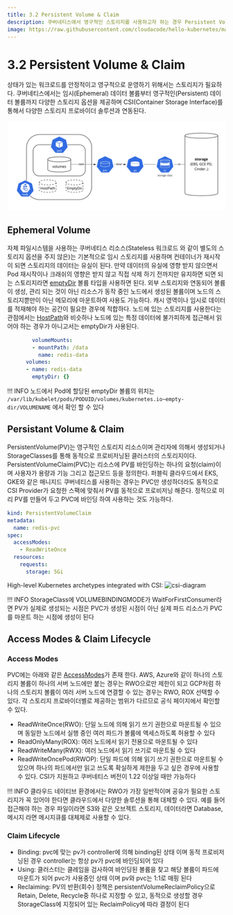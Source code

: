```yaml
---
title: 3.2 Persistent Volume & Claim
description: 쿠버네티스에서 영구적인 스토리지를 사용하고자 하는 경우 Persistent Volume을 활용할 수 있다
image: https://raw.githubusercontent.com/cloudacode/hello-kubernetes/main/docs/assets/kubernetes-school.png
---
```


# 3.2 Persistent Volume & Claim

상태가 있는 워크로드를 안정적이고 영구적으로 운영하기 위해서는 스토리지가 필요하다. 쿠버네티스에서는 임시(Ephemeral) 데이터 볼륨부터 영구적인(Persistent) 데이터 볼륨까지 다양한 스토리지 옵션을 제공하며 CSI(Container Storage Interface)를 통해서 다양한 스토리지 프로바이더 솔루션과 연동된다.

![storage-persistent-ephemeral](./assets/storage-persistent-ephemeral.jpg)

## Ephemeral Volume

자체 파일시스템을 사용하는 쿠버네티스 리소스(Stateless 워크로드 와 같이 별도의 스토리지 옵션을 주지 않은)는 기본적으로 임시 스토리지를 사용하며 컨테이너가 재시작이 되면 스토리지의 데이터는 유실이 된다. 만약 데이터의 유실에 영향 받지 않으면서 Pod 재시작이나 크래쉬의 영향은 받지 않고 직접 삭제 하기 전까지만 유지하면 되면 되는 스토리지라면 [emptyDir](https://kubernetes.io/docs/concepts/storage/volumes/#emptydir) 볼륨 타입을 사용하면 된다. 외부 스토리지와 연동되어 볼륨이 생성, 관리 되는 것이 아닌 리소스가 동작 중인 노드에서 생성된 볼륨이며 노드의 스토리지뿐만이 아닌 메모리에 마운트하여 사용도 가능하다. 캐시 영역이나 임시로 데이터를 적재해야 하는 공간이 필요한 경우에 적합하다. 노드에 있는 스토리지를 사용한다는 관점에서는 [HostPath](https://kubernetes.io/docs/concepts/storage/volumes/#hostpath)와 비슷하나 노드에 있는 특정 데이터에 불가피하게 접근해서 읽어야 하는 경우가 아니고서는 emptyDir가 사용된다.

```yaml
        volumeMounts:
        - mountPath: /data
          name: redis-data
      volumes:
      - name: redis-data
        emptyDir: {}
```

!!! INFO
    노드에서 Pod에 할당된 emptyDir 볼륨의 위치는
    ```/var/lib/kubelet/pods/PODUID/volumes/kubernetes.io~empty-dir/VOLUMENAME```
    에서 확인 할 수 있다

## Persistant Volume & Claim

PersistentVolume(PV)는 영구적인 스토리지 리소스이며 관리자에 의해서 생성되거나 StorageClasses를 통해 동적으로 프로비저닝된 클러스터의 스토리지이다. PersistentVolumeClaim(PVC)는 리소스에 PV를 바인딩하는 하나의 요청(claim)이며 사용자가 용량과 기능 그리고 접근모드 등을 정의한다. 퍼블릭 클라우드에서 EKS, GKE와 같은 매니지드 쿠버네티스를 사용하는 경우는 PVC만 생성하더라도 동적으로 CSI Provider가 요청한 스팩에 맞춰서 PV를 동적으로 프로비저닝 해준다. 정적으로 미리 PV를 만들어 두고 PVC에 바인딩 하여 사용하는 것도 가능하다.

```yaml
kind: PersistentVolumeClaim
metadata:
  name: redis-pvc
spec:
  accessModes:
    - ReadWriteOnce
  resources:
    requests:
      storage: 5Gi
```

High-level Kubernetes archetypes integrated with CSI:
![csi-diagram](https://d33wubrfki0l68.cloudfront.net/f32751c5b6d79e7d48c2822f06faafe121ed48c6/2f3b2/images/blog/2018-08-02-dynamically-expand-volume-csi/csi-diagram.png)

!!! INFO
    StorageClass에 VOLUMEBINDINGMODE가 WaitForFirstConsumer라면 PV가 실제로 생성되는 시점은 PVC가 생성된 시점이 아닌 실제 파드 리소스가 PVC를 마운트 하는 시점에 생성이 된다

## Access Modes & Claim Lifecycle

### Access Modes
PVC에는 아래와 같은 [AccessModes](https://kubernetes.io/docs/concepts/storage/persistent-volumes/#access-modes)가 존재 한다. AWS, Azure와 같이 하나의 스토리지 볼륨이 하나의 서버 노드에만 붙는 경우는 RWO으로만 제한이 되고 GCP처럼 하나의 스토리지 볼륨이 여러 서버 노드에 연결할 수 있는 경우는 RWO, ROX 선택할 수 있다. 각 스토리지 프로바이더별로 제공하는 범위가 다르므로 공식 페이지에서 확인할 수 있다.

- ReadWriteOnce(RWO): 단일 노드에 의해 읽기 쓰기 권한으로 마운트될 수 있으며 동일한 노드에서 실행 중인 여러 파드가 볼륨에 액세스하도록 허용할 수 있다
- ReadOnlyMany(ROX): 여러 노드에서 읽기 전용으로 마운트될 수 있다
- ReadWriteMany(RWX): 여러 노드에서 읽기 쓰기로 마운트될 수 있다
- ReadWriteOncePod(RWOP): 단일 파드에 의해 읽기 쓰기 권한으로 마운트될 수 있으며 하나의 파드에서만 읽고 쓰도록 확실하게 제한을 두고 싶은 경우에 사용할 수 있다. CSI가 지원하고 쿠버네티스 버전이 1.22 이상일 때만 가능하다

!!! INFO
    클라우드 네이티브 환경에서는 RWO가 가장 일반적이며 공유가 필요한 스토리지가 꼭 있어야 한다면 클라우드에서 다양한 솔루션을 통해 대체할 수 있다. 예를 들어 접근해야 하는 경우 파일이라면 S3와 같은 오브젝트 스토리지, 데이터라면 Database, 메시지 라면 메시지큐를 대체제로 사용할 수 있다.

### Claim Lifecycle

- Binding: pvc에 맞는 pv가 controller에 의해 binding된 상태 이며 동적 프로비저닝된 경우 controller는 항상 pv가 pvc에 바인딩되어 있다
- Using: 클러스터는 클레임을 검사하여 바인딩된 볼륨을 찾고 해당 볼륨이 파드에 마운트가 되어 pvc가 사용중인 상태 이며 pv와 pvc는 1:1로 매핑 된다
- Reclaiming: PV의 반환(회수) 정책은 persistentVolumeReclaimPolicy으로 Retain, Delete, Recycle중 하나로 지정할 수 있고, 동적으로 생성할 경우 StorageClass에 지정되어 있는 ReclaimPolicy에 따라 결정이 된다

